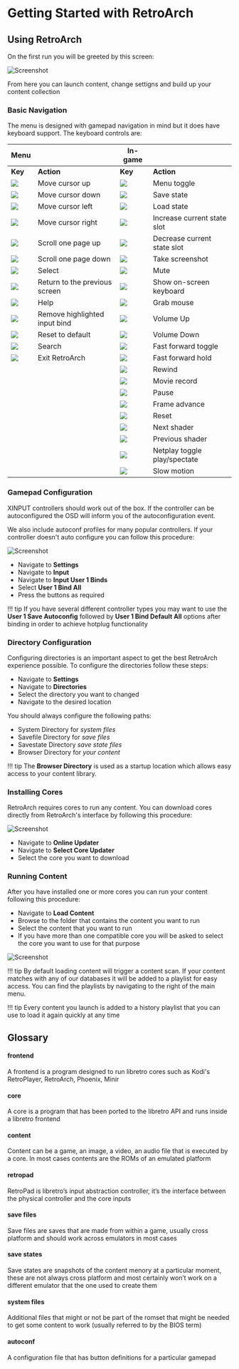 # Getting Started with RetroArch

## Using RetroArch

On the first run you will be greeted by this screen:

![Screenshot](images/windows/first_run.png)

From here you can launch content, change settigns and build up your content collection

### Basic Navigation

The menu is designed with gamepad navigation in mind but it does have keyboard support. The keyboard controls are:

Menu                        ||In-game      ||
------------- | ------------ |------------- | ------------ 
**Key**       | **Action**   |**Key**       |**Action**
![](images/Button_Pack/Keyboard_&_Mouse/Dark/Keyboard_Black_Arrow_Up.png)    | Move cursor up                  |![](images/Button_Pack/Keyboard_&_Mouse/Dark/Keyboard_Black_F1.png)    | Menu toggle
![](images/Button_Pack/Keyboard_&_Mouse/Dark/Keyboard_Black_Arrow_Down.png)  | Move cursor down                |![](images/Button_Pack/Keyboard_&_Mouse/Dark/Keyboard_Black_F2.png)    | Save state
![](images/Button_Pack/Keyboard_&_Mouse/Dark/Keyboard_Black_Arrow_Left.png)  | Move cursor left                |![](images/Button_Pack/Keyboard_&_Mouse/Dark/Keyboard_Black_F4.png)    | Load state
![](images/Button_Pack/Keyboard_&_Mouse/Dark/Keyboard_Black_Arrow_Right.png) | Move cursor right               |![](images/Button_Pack/Keyboard_&_Mouse/Dark/Keyboard_Black_F7.png)    | Increase current state slot
![](images/Button_Pack/Keyboard_&_Mouse/Dark/Keyboard_Black_Page_Up.png)     | Scroll one page up              |![](images/Button_Pack/Keyboard_&_Mouse/Dark/Keyboard_Black_F6.png)    | Decrease current state slot
![](images/Button_Pack/Keyboard_&_Mouse/Dark/Keyboard_Black_Page_Down.png)   | Scroll one page down            |![](images/Button_Pack/Keyboard_&_Mouse/Dark/Keyboard_Black_F8.png)    | Take screenshot
![](images/Button_Pack/Keyboard_&_Mouse/Dark/Keyboard_Black_Enter.png)       | Select                          |![](images/Button_Pack/Keyboard_&_Mouse/Dark/Keyboard_Black_F9.png)    | Mute
![](images/Button_Pack/Keyboard_&_Mouse/Dark/Keyboard_Black_Backspace.png)   | Return to the previous screen  |![](images/Button_Pack/Keyboard_&_Mouse/Dark/Keyboard_Black_F12.png)   | Show on-screen keyboard
![](images/Button_Pack/Keyboard_&_Mouse/Dark/Keyboard_Black_Shift.png)       | Help                            |![](images/Button_Pack/Keyboard_&_Mouse/Dark/Keyboard_Black_F11.png)   | Grab mouse
![](images/Button_Pack/Keyboard_&_Mouse/Dark/Keyboard_Black_Del.png)         | Remove highlighted input bind            |![](images/Button_Pack/Keyboard_&_Mouse/Dark/Keyboard_Black_Plus.png)  | Volume Up
![](images/Button_Pack/Keyboard_&_Mouse/Dark/Keyboard_Black_Space.png)       | Reset to default                |![](images/Button_Pack/Keyboard_&_Mouse/Dark/Keyboard_Black_Minus.png) | Volume Down
![](images/Button_Pack/Keyboard_&_Mouse/Dark/Keyboard_Black_Slash.png)       | Search                          |![](images/Button_Pack/Keyboard_&_Mouse/Dark/Keyboard_Black_Space.png) | Fast forward toggle
![](images/Button_Pack/Keyboard_&_Mouse/Dark/Keyboard_Black_Esc.png)         | Exit RetroArch                  |![](images/Button_Pack/Keyboard_&_Mouse/Dark/Keyboard_Black_L.png)     | Fast forward hold
                                                                   |                                 |![](images/Button_Pack/Keyboard_&_Mouse/Dark/Keyboard_Black_R.png)     | Rewind
                                                                   |                                 |![](images/Button_Pack/Keyboard_&_Mouse/Dark/Keyboard_Black_O.png)     | Movie record
                                                                   |                                 |![](images/Button_Pack/Keyboard_&_Mouse/Dark/Keyboard_Black_P.png)     | Pause
                                                                   |                                 |![](images/Button_Pack/Keyboard_&_Mouse/Dark/Keyboard_Black_K.png)     | Frame advance
                                                                   |                                 |![](images/Button_Pack/Keyboard_&_Mouse/Dark/Keyboard_Black_H.png)     | Reset
                                                                   |                                 |![](images/Button_Pack/Keyboard_&_Mouse/Dark/Keyboard_Black_M.png)     | Next shader
                                                                   |                                 |![](images/Button_Pack/Keyboard_&_Mouse/Dark/Keyboard_Black_N.png)     | Previous shader
                                                                   |                                 |![](images/Button_Pack/Keyboard_&_Mouse/Dark/Keyboard_Black_I.png)     | Netplay toggle play/spectate
                                                                   |                                 |![](images/Button_Pack/Keyboard_&_Mouse/Dark/Keyboard_Black_E.png)     | Slow motion
                                                                   
                                                                   

### Gamepad Configuration

XINPUT controllers should work out of the box. If the controller can be autoconfigured the OSD will inform you of the autoconfiguration event.

We also include autoconf profiles for many popular controllers. If your controller doesn't auto configure you can follow this procedure:

![Screenshot](images/windows/autoconf.gif)

- Navigate to **Settings**
- Navigate to **Input**
- Navigate to **Input User 1 Binds**
- Select **User 1 Bind All**
- Press the buttons as required

!!! tip
    If you have several different controller types you may want to use the **User 1 Save Autoconfig** followed by **User 1 Bind Default All** options after binding in order to achieve hotplug functionality

### Directory Configuration

Configuring directories is an important aspect to get the best RetroArch experience possible.
To configure the directories follow these steps:

- Navigate to **Settings**
- Navigate to **Directories**
- Select the directory you want to changed
- Navigate to the desired location

You should always configure the following paths:

- System Directory for *system files*
- Savefile Directory for *save files*
- Savestate Directory *save state files*
- Browser Directory for *your content*

!!! tip
    The **Browser Directory** is used as a startup location which allows easy access to your content library.

### Installing Cores

RetroArch requires cores to run any content. You can download cores directly from RetroArch's interface by following this procedure:

![Screenshot](images/windows/core_updater.gif)

- Navigate to **Online Updater**
- Navigate to **Select Core Updater**
- Select the core you want to download

### Running Content

After you have installed one or more cores you can run your content following this procedure:

- Navigate to **Load Content**
- Browse to the folder that contains the content you want to run
- Select the content that you want to run
- If you have more than one compatible core you will be asked to select the core you want to use for that purpose

![Screenshot](images/windows/run_content.gif)

!!! tip
    By default loading content will trigger a content scan. If your content matches with any of our databases it will be added to a playlist for easy access. You can find the playlists by navigating to the right of the main menu.

!!! tip
    Every content you launch is added to a history playlist that you can use to load it again quickly at any time

## Glossary

#### frontend
A frontend is a program designed to run libretro cores such as Kodi's RetroPlayer, RetroArch, Phoenix, Minir

#### core
A core is a program that has been ported to the libretro API and runs inside a libretro frontend

#### content
Content can be a game, an image, a video, an audio file that is executed by a core. In most cases contents are the ROMs of an emulated platform

#### retropad
RetroPad is libretro’s input abstraction controller, it’s the interface between the physical controller and the core inputs

#### save files
Save files are saves that are made from within a game, usually cross platform and should work across emulators in most cases

#### save states
Save states are snapshots of the content menory at a particular moment, these are not always cross platform and most certainly won’t work on a different emulator that the one used to create them

#### system files
Additional files that might or not be part of the romset that might be needed to get some content to work (usually referred to by the BIOS term)

#### autoconf
A configuration file that has button definitions for a particular gamepad

